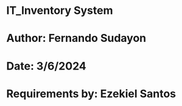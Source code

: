 # IT_Inventory System
# Author: Fernando Sudayon
# Date: 3/6/2024

# Requirements by: Ezekiel Santos
# 